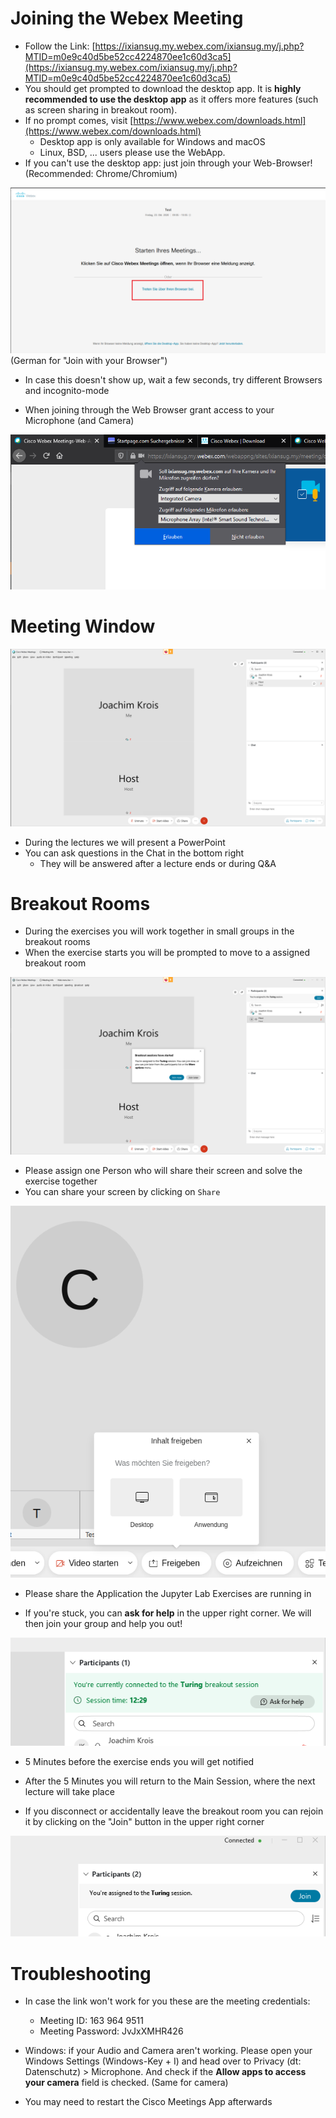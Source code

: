 # Joining the Webex Meeting

- Follow the Link: [https://ixiansug.my.webex.com/ixiansug.my/j.php?MTID=m0e9c40d5be52cc4224870ee1c60d3ca5](https://ixiansug.my.webex.com/ixiansug.my/j.php?MTID=m0e9c40d5be52cc4224870ee1c60d3ca5)
- You should get prompted to download the desktop app. It is **highly recommended to use the desktop app** as it offers more features (such as screen sharing in breakout room).
- If no prompt comes, visit [https://www.webex.com/downloads.html](https://www.webex.com/downloads.html)
    - Desktop app is only available for Windows and macOS
    - Linux, BSD, ... users please use the WebApp.
- If you can't use the desktop app: just join through your Web-Browser! (Recommended: Chrome/Chromium) 

![webbrowserligin](001_join_webapp.png)
(German for "Join with your Browser")

- In case this doesn't show up, wait a few seconds, try different Browsers and incognito-mode

- When joining through the Web Browser grant access to your Microphone (and Camera)

![Permissions](000_permissions.png)

# Meeting Window

![Meeting Windows](002_meeting_window.png)

- During the lectures we will present a PowerPoint 
- You can ask questions in the Chat in the bottom right
    - They will be answered after a lecture ends or during Q&A

# Breakout Rooms

- During the exercises you will work together in small groups in the breakout rooms
- When the exercise starts you will be prompted to move to a assigned breakout room

![Breakout Prompt](003_breakout_session_join.png)

- Please assign one Person who will share their screen and solve the exercise together
- You can share your screen by clicking on `Share`

![Breakout Share](004_breakout_share.png)

- Please share the Application the Jupyter Lab Exercises are running in

- If you're stuck, you can **ask for help** in the upper right corner. We will then join your group and help you out!

![Ask for help](005_ask_help.png)

- 5 Minutes before the exercise ends you will get notified
- After the 5 Minutes you will return to the Main Session, where the next lecture will take place

- If you disconnect or accidentally leave the breakout room you can rejoin it by clicking on the "Join" button in the upper right corner

![Join Session](006_join_session.png)


# Troubleshooting

- In case the link won't work for you these are the meeting credentials:
    - Meeting ID: 163 964 9511
    - Meeting Password: JvJxXMHR426

- Windows: if your Audio and Camera aren't working. Please open your Windows Settings (Windows-Key + I) and head over to Privacy (dt: Datenschutz) > Microphone. And check if the **Allow apps to access your camera** field is checked. (Same for camera)
- You may need to restart the Cisco Meetings App afterwards
